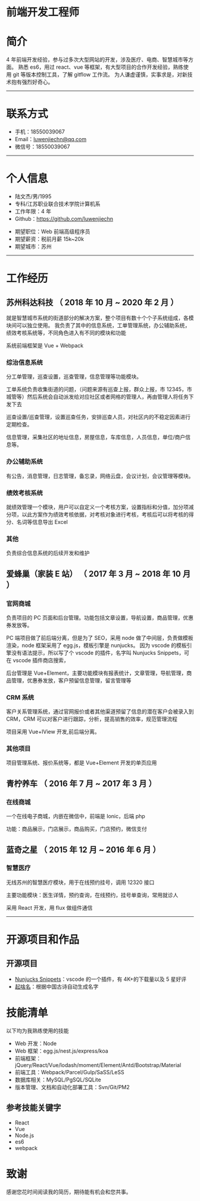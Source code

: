 # 前端开发工程师

# 简介

4 年前端开发经验，参与过多次大型网站的开发，涉及医疗、电商、智慧城市等方面。
熟悉 es6，用过 react、vue 等框架，有大型项目的合作开发经验，熟练使用 git 等版本控制工具，了解 gitflow 工作流。
为人谦虚谨慎，实事求是，对新技术抱有强烈好奇心。

---

# 联系方式

- 手机：18550039067
- Email：luwenjiechn@qq.com
- 微信号：18550039067

---

# 个人信息

- 陆文杰/男/1995
- 专科/江苏职业联合技术学院计算机系
- 工作年限：4 年
- Github：https://github.com/luwenjiechn

* 期望职位：Web 前端高级程序员
* 期望薪资：税前月薪 15k~20k
* 期望城市：苏州

---

# 工作经历

## 苏州科达科技 （ 2018 年 10 月 ~ 2020 年 2 月 ）

就是智慧城市系统的街道部分的解决方案，整个项目有数十个个子系统组成，各模块间可以独立使用。
我负责了其中的信息系统，工单管理系统，办公辅助系统，绩效考核系统等，不同角色进入有不同的模块和功能

系统前端框架是 Vue + Webpack

### 综治信息系统

分工单管理，巡查设置，巡查管理，信息管理等功能模块。

工单系统负责收集街道的问题，（问题来源有巡查上报，群众上报，市 12345，市城管等）然后系统会自动派发给对应社区或者网格的管理人，再由管理人将任务下发下去

巡查设置/巡查管理，设置巡查任务，安排巡查人员，对社区内的不稳定因素进行定期检查。

信息管理，采集社区的地址信息，房屋信息，车库信息，人员信息，单位/商户信息等。

### 办公辅助系统

有公告，消息管理，日志管理，备忘录，网络云盘，会议计划，会议管理等模块。

### 绩效考核系统

就绩效管理一个模块，用户可以自定义一个考核方案，设置指标和分值，加分项减分项，以此方案作为绩效考核依据，对考核对象进行考核，考核后可以将考核的得分、名词等信息导出 Excel

### 其他

负责综合信息系统的后续开发和维护

## 爱蜂巢（家装 E 站） （ 2017 年 3 月 ~ 2018 年 10 月 ）

### 官网商城

负责项目的 PC 页面和后台管理。功能包括文章设置，导航设置，商品管理，优惠券发放等。

PC 端项目做了前后端分离，但是为了 SEO，采用 node 做了中间层，负责做模板渲染，node 框架采用了 egg.js，模板引擎是 nunjucks。
因为 vscode 的模板引擎没有语法提示，所以写了个 vscode 的插件，名字叫 Nunjucks Snippets，可在 vscode 插件商店搜索，

后台管理是 Vue+Element，主要功能模块有报表统计，文章管理，导航管理，商品管理，优惠券发放，客户预留信息管理，留言管理等

### CRM 系统

客户关系管理系统，通过官网报价或者其他渠道预留了信息的潜在客户会被录入到 CRM，CRM 可以对客户进行跟踪，分析，提高销售的效率，规范管理流程

项目采用 Vue+IView 开发,前后端分离。

### 其他项目

项目管理系统、报价系统等，都是 Vue+Element 开发的单页应用

## 青柠养车 （ 2016 年 7 月 ~ 2017 年 3 月 ）

### 在线商城

一个在线电子商城，内嵌在微信中，前端是 Ionic，后端 php

功能：商品展示，门店展示，商品购买，门店预约，微信支付

## 蓝奇之星 （ 2015 年 12 月 ~ 2016 年 6 月 ）

### 智慧医疗

无线苏州的智慧医疗模块，用于在线预约挂号，调用 12320 接口

主要功能模块：医生详情，预约查询，在线预约，挂号单查询，常用就诊人

采用 React 开发，用 flux 做组件通信

---

# 开源项目和作品

## 开源项目

- [Nunjucks Snippets](https://github.com/luwenjiechn/nunjucks-vscode-snippets)：vscode 的一个插件，有 4K+的下载量以及 5 星好评
- [起啥名](https://intro.ga/gen-names/#/)：根据中国古诗自动生成名字

# 技能清单

以下均为我熟练使用的技能

- Web 开发：Node
- Web 框架：egg.js/nest.js/express/koa
- 前端框架：jQuery/React/Vue/lodash/moment/Element/Antd/Bootstrap/Material
- 前端工具：Webpack/Parcel/Gulp/SaSS/LeSS
- 数据库相关：MySQL/PgSQL/SQLite
- 版本管理、文档和自动化部署工具：Svn/Git/PM2

## 参考技能关键字

- React
- Vue
- Node.js
- es6
- webpack

# 致谢

感谢您花时间阅读我的简历，期待能有机会和您共事。
